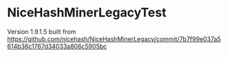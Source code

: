 # NiceHashMinerLegacyTest

Version 1.9.1.5 built from https://github.com/nicehash/NiceHashMinerLegacy/commit/7b7f99e037a5614b36c1767d34033a806c5905bc